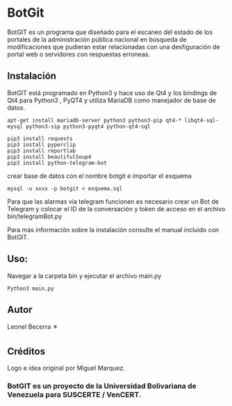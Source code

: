 # BotGit

BotGIT es un programa que diseñado para el escaneo del estado de los portales de la administración pública nacional en búsqueda de modificaciones que pudieran estar relacionadas con una desfiguración de portal web o servidores con respuestas erroneas.

## Instalación

BotGIT está programado en Python3 y hace uso de Qt4 y los bindings de Qt4 para Python3 , PyQT4 y utiliza MariaDB como manejador de base de datos.
```
apt-get install mariadb-server python3 python3-pip qt4-* libqt4-sql-mysql python3-sip python3-pyqt4 python-qt4-sql

pip3 install requests
pip3 install pyperclip
pip3 install reportlab
pip3 install beautifulSoup4
pip3 install python-telegram-bot
```
crear base de datos con el nombre botgit e importar el esquema
```
mysql -u xxxx -p botgit < esquema.sql
```
Para que las alarmas via telegram funcionen es necesario crear un Bot de Telegram y colocar el ID de la conversación y token de acceso en el archivo bin/telegramBot.py

Para más información sobre la instalación consulte el manual incluido con BotGIT.

## Uso:

Navegar a la carpeta bin y ejecutar el archivo main.py
```
Python3 main.py
```
## Autor
Leonel Becerra :eight_pointed_black_star:

## Créditos
Logo e idea original por Miguel Marquez.

### BotGIT es un proyecto de la Universidad Bolivariana de Venezuela para SUSCERTE / VenCERT.
